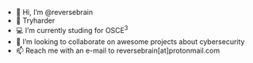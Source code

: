 - 👋 Hi, I’m @reversebrain
- 💪 Tryharder
- 💻 I’m currently studing for OSCE<sup>3</sup>
- 👀 I’m looking to collaborate on awesome projects about cybersecurity
- 📫 Reach me with an e-mail to reversebrain[at]protonmail.com

<!---
reversebrain/reversebrain is a ✨ special ✨ repository because its `README.md` (this file) appears on your GitHub profile.
You can click the Preview link to take a look at your changes.
--->
